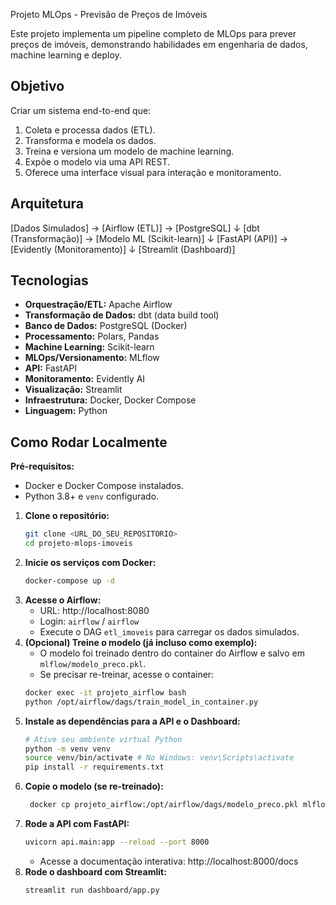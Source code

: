 Projeto MLOps - Previsão de Preços de Imóveis

Este projeto implementa um pipeline completo de MLOps para prever preços de imóveis, demonstrando habilidades em engenharia de dados, machine learning e deploy.

## Objetivo

Criar um sistema end-to-end que:
1.  Coleta e processa dados (ETL).
2.  Transforma e modela os dados.
3.  Treina e versiona um modelo de machine learning.
4.  Expõe o modelo via uma API REST.
5.  Oferece uma interface visual para interação e monitoramento.

## Arquitetura

[Dados Simulados] → [Airflow (ETL)] → [PostgreSQL]
↓
[dbt (Transformação)] → [Modelo ML (Scikit-learn)]
↓
[FastAPI (API)] → [Evidently (Monitoramento)]
↓
[Streamlit (Dashboard)]


## Tecnologias

- **Orquestração/ETL:** Apache Airflow
- **Transformação de Dados:** dbt (data build tool)
- **Banco de Dados:** PostgreSQL (Docker)
- **Processamento:** Polars, Pandas
- **Machine Learning:** Scikit-learn
- **MLOps/Versionamento:** MLflow
- **API:** FastAPI
- **Monitoramento:** Evidently AI
- **Visualização:** Streamlit
- **Infraestrutura:** Docker, Docker Compose
- **Linguagem:** Python

## Como Rodar Localmente

**Pré-requisitos:**
- Docker e Docker Compose instalados.
- Python 3.8+ e `venv` configurado.

1.  **Clone o repositório:**
    ```bash
    git clone <URL_DO_SEU_REPOSITORIO>
    cd projeto-mlops-imoveis
    ```
2.  **Inicie os serviços com Docker:**
    ```bash
    docker-compose up -d
    ```
3.  **Acesse o Airflow:**
    - URL: http://localhost:8080
    - Login: `airflow` / `airflow`
    - Execute o DAG `etl_imoveis` para carregar os dados simulados.
4.  **(Opcional) Treine o modelo (já incluso como exemplo):**
    - O modelo foi treinado dentro do container do Airflow e salvo em `mlflow/modelo_preco.pkl`.
    - Se precisar re-treinar, acesse o container:
     ```bash
     docker exec -it projeto_airflow bash
     python /opt/airflow/dags/train_model_in_container.py
     ```
5.  **Instale as dependências para a API e o Dashboard:**
    ```bash
    # Ative seu ambiente virtual Python
    python -m venv venv
    source venv/bin/activate # No Windows: venv\Scripts\activate
    pip install -r requirements.txt
    ```
6.  **Copie o modelo (se re-treinado):**
    ```bash
     docker cp projeto_airflow:/opt/airflow/dags/modelo_preco.pkl mlflow/
    ```
7.  **Rode a API com FastAPI:**
    ```bash
    uvicorn api.main:app --reload --port 8000
    ```
    - Acesse a documentação interativa: http://localhost:8000/docs
8.  **Rode o dashboard com Streamlit:**
    ```bash
    streamlit run dashboard/app.py
    ```

